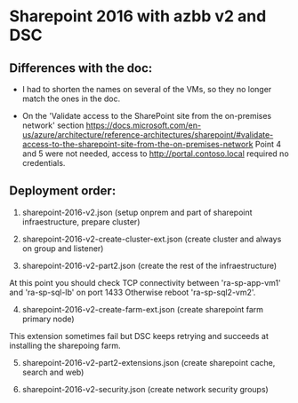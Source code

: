 # Sharepoint 2016 with azbb v2 and DSC

## Differences with the doc:

- I had to shorten the names on several of the VMs, so they no longer match the ones in the doc.

- On the 'Validate access to the SharePoint site from the on-premises network' section 
    https://docs.microsoft.com/en-us/azure/architecture/reference-architectures/sharepoint/#validate-access-to-the-sharepoint-site-from-the-on-premises-network
    Point 4 and 5 were not needed, access to http://portal.contoso.local required no credentials.

## Deployment order:

1. sharepoint-2016-v2.json  (setup onprem and part of sharepoint infraestructure, prepare cluster)

2. sharepoint-2016-v2-create-cluster-ext.json  (create cluster and always on group and listener)

3. sharepoint-2016-v2-part2.json (create the rest of the infraestructure)

At this point you should check TCP connectivity between 'ra-sp-app-vm1' and 'ra-sp-sql-lb' on port 1433
Otherwise reboot 'ra-sp-sql2-vm2'.

4. sharepoint-2016-v2-create-farm-ext.json (create sharepoint farm primary node)

This extension sometimes fail but DSC keeps retrying and succeeds at installing the sharepoing farm.

5. sharepoint-2016-v2-part2-extensions.json (create sharepoint cache, search and web)

6. sharepoint-2016-v2-security.json (create network security groups)
